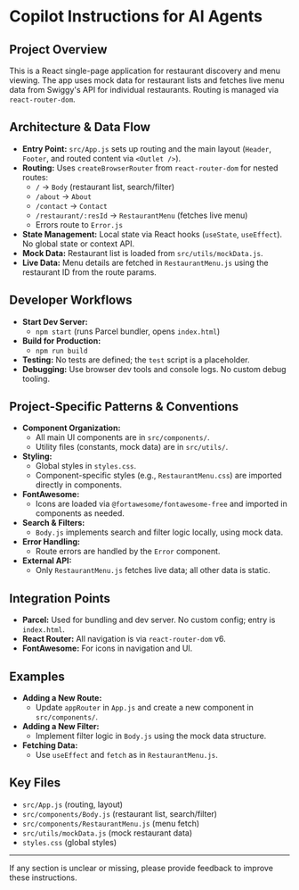 # Copilot Instructions for AI Agents

## Project Overview
This is a React single-page application for restaurant discovery and menu viewing. The app uses mock data for restaurant lists and fetches live menu data from Swiggy's API for individual restaurants. Routing is managed via `react-router-dom`.

## Architecture & Data Flow
- **Entry Point:** `src/App.js` sets up routing and the main layout (`Header`, `Footer`, and routed content via `<Outlet />`).
- **Routing:** Uses `createBrowserRouter` from `react-router-dom` for nested routes:
  - `/` → `Body` (restaurant list, search/filter)
  - `/about` → `About`
  - `/contact` → `Contact`
  - `/restaurant/:resId` → `RestaurantMenu` (fetches live menu)
  - Errors route to `Error.js`
- **State Management:** Local state via React hooks (`useState`, `useEffect`). No global state or context API.
- **Mock Data:** Restaurant list is loaded from `src/utils/mockData.js`.
- **Live Data:** Menu details are fetched in `RestaurantMenu.js` using the restaurant ID from the route params.

## Developer Workflows
- **Start Dev Server:**
  - `npm start` (runs Parcel bundler, opens `index.html`)
- **Build for Production:**
  - `npm run build`
- **Testing:** No tests are defined; the `test` script is a placeholder.
- **Debugging:** Use browser dev tools and console logs. No custom debug tooling.

## Project-Specific Patterns & Conventions
- **Component Organization:**
  - All main UI components are in `src/components/`.
  - Utility files (constants, mock data) are in `src/utils/`.
- **Styling:**
  - Global styles in `styles.css`.
  - Component-specific styles (e.g., `RestaurantMenu.css`) are imported directly in components.
- **FontAwesome:**
  - Icons are loaded via `@fortawesome/fontawesome-free` and imported in components as needed.
- **Search & Filters:**
  - `Body.js` implements search and filter logic locally, using mock data.
- **Error Handling:**
  - Route errors are handled by the `Error` component.
- **External API:**
  - Only `RestaurantMenu.js` fetches live data; all other data is static.

## Integration Points
- **Parcel:** Used for bundling and dev server. No custom config; entry is `index.html`.
- **React Router:** All navigation is via `react-router-dom` v6.
- **FontAwesome:** For icons in navigation and UI.

## Examples
- **Adding a New Route:**
  - Update `appRouter` in `App.js` and create a new component in `src/components/`.
- **Adding a New Filter:**
  - Implement filter logic in `Body.js` using the mock data structure.
- **Fetching Data:**
  - Use `useEffect` and `fetch` as in `RestaurantMenu.js`.

## Key Files
- `src/App.js` (routing, layout)
- `src/components/Body.js` (restaurant list, search/filter)
- `src/components/RestaurantMenu.js` (menu fetch)
- `src/utils/mockData.js` (mock restaurant data)
- `styles.css` (global styles)

---
If any section is unclear or missing, please provide feedback to improve these instructions.
